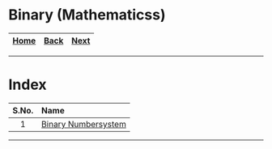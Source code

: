 # Binary (Mathematicss)

| [Home](/README.md) | [Back](/Base_Mathematics/4_Base_Conversions.md) | [Next](./1_Binary_numbers.md) |
| :---: | :---: | :---: |

---

# Index

| S.No. | Name |
| :---: | :--- |
| 1 | [Binary Numbersystem](./1_Binary_numbers.md) |

---
